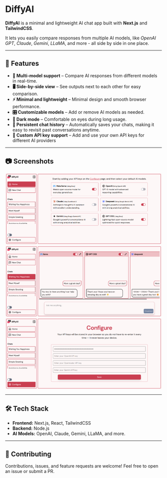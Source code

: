 # DiffyAI

**DiffyAI** is a minimal and lightweight AI chat app built with **Next.js** and **TailwindCSS**.

It lets you easily compare responses from multiple AI models, like _OpenAI GPT_, _Claude_, _Gemini_, _LLaMA_, and more - all side by side in one place.

---

## 🚀 Features

-   **🤖 Multi-model support** – Compare AI responses from different models in real-time.
-   **🖥️ Side-by-side view** – See outputs next to each other for easy comparison.
-   **⚡ Minimal and lightweight** – Minimal design and smooth browser performance.
-   **🎛️ Customizable models** – Add or remove AI models as needed.
-   **🌙 Dark mode** – Comfortable on eyes during long usage.
-   **💾 Persistent chat history** – Automatically saves your chats, making it easy to revisit past conversations anytime.
-   **🔑 Custom API key support** – Add and use your own API keys for different AI providers

---

## 📷 Screenshots

![Sidewise AI home page](public/diffy-ai-img-1.png)
![Sidewise AI new chat page](public/diffy-ai-img-2.png)
![Sidewise AI configure page](public/diffy-ai-img-3.png)

---

## 🛠️ Tech Stack

-   **Frontend:** Next.js, React, TailwindCSS
-   **Backend:** Node.js
-   **AI Models:** OpenAI, Claude, Gemini, LLaMA, and more.

---

## 🤝 Contributing

Contributions, issues, and feature requests are welcome! Feel free to open an issue or submit a PR.
